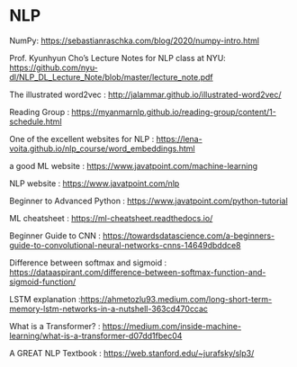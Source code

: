 # NLP
NumPy: https://sebastianraschka.com/blog/2020/numpy-intro.html

Prof. Kyunhyun Cho’s Lecture Notes for NLP class at NYU: https://github.com/nyu-dl/NLP_DL_Lecture_Note/blob/master/lecture_note.pdf

The illustrated word2vec : http://jalammar.github.io/illustrated-word2vec/

Reading Group : https://myanmarnlp.github.io/reading-group/content/1-schedule.html

One of the excellent websites for NLP : https://lena-voita.github.io/nlp_course/word_embeddings.html

a good ML website : https://www.javatpoint.com/machine-learning

NLP website : https://www.javatpoint.com/nlp

Beginner to Advanced Python : https://www.javatpoint.com/python-tutorial

ML cheatsheet : https://ml-cheatsheet.readthedocs.io/

Beginner Guide to CNN : https://towardsdatascience.com/a-beginners-guide-to-convolutional-neural-networks-cnns-14649dbddce8

Difference between softmax and sigmoid : https://dataaspirant.com/difference-between-softmax-function-and-sigmoid-function/

LSTM explanation :https://ahmetozlu93.medium.com/long-short-term-memory-lstm-networks-in-a-nutshell-363cd470ccac

What is a Transformer? : https://medium.com/inside-machine-learning/what-is-a-transformer-d07dd1fbec04

A GREAT NLP Textbook : https://web.stanford.edu/~jurafsky/slp3/
